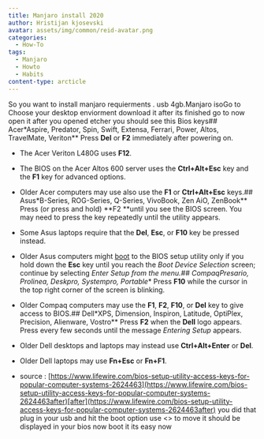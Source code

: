 ```yaml
---
title: Manjaro install 2020
author: Hristijan kjosevski
avatar: assets/img/common/reid-avatar.png
categories:
  - How-To
tags:
  - Manjaro
  - Howto
  - Habits
content-type: arcticle
---
```

So you want to install manjaro requierments . usb 4gb.Manjaro isoGo to Choose your desktop enviorment download it after its finished go to now open it after you opened etcher you should see this Bios keys## Acer*Aspire, Predator, Spin, Swift, Extensa, Ferrari, Power, Altos, TravelMate, Veriton**   Press **Del** or **F2** immediately after powering on.

*   The Acer Veriton L480G uses **F12**.

*   The BIOS on the Acer Altos 600 server uses the **Ctrl+Alt+Esc** key and the **F1** key for advanced options.

*   Older Acer computers may use also use the **F1** or **Ctrl+Alt+Esc** keys.## Asus*B-Series, ROG-Series, Q-Series, VivoBook, Zen AiO, ZenBook**   Press (or press and hold) **F2 **until you see the BIOS screen. You may need to press the key repeatedly until the utility appears.

*   Some Asus laptops require that the **Del**, **Esc**, or **F10** key be pressed instead.

*   Older Asus computers might [boot](https://www.lifewire.com/what-does-booting-mean-2625799) to the BIOS setup utility only if you hold down the **Esc** key until you reach the *Boot Device Selection* screen; continue by selecting *Enter Setup *from the menu.## Compaq*Presario, Prolinea, Deskpro, Systempro, Portable**   Press **F10** while the cursor in the top right corner of the screen is blinking.

*   Older Compaq computers may use the **F1**, **F2**, **F10**, or **Del** key to give access to BIOS.## Dell*XPS, Dimension, Inspiron, Latitude, OptiPlex, Precision, Alienware, Vostro**   Press **F2** when the **Dell** logo appears. Press every few seconds until the message *Entering Setup* appears.

*   Older Dell desktops and laptops may instead use **Ctrl+Alt+Enter** or **Del**.

*   Older Dell laptops may use **Fn+Esc** or **Fn+F1**.

*   source : [https://www.lifewire.com/bios-setup-utility-access-keys-for-popular-computer-systems-2624463](https://www.lifewire.com/bios-setup-utility-access-keys-for-popular-computer-systems-2624463after)[after](https://www.lifewire.com/bios-setup-utility-access-keys-for-popular-computer-systems-2624463after) you did that plug in your usb and hit the boot option use <> to move it should be displayed in your bios now boot it its easy now
